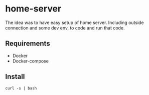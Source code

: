 # home-server

The idea was to have easy setup of home server. Including outside connection and some dev env, to code and run that code.

## Requirements

* Docker
* Docker-compose

## Install 

``` curl -s | bash ```